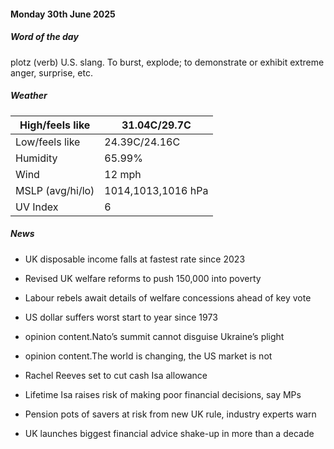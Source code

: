 #### Monday 30th June 2025

##### Word of the day
plotz (verb)
U.S. slang. To burst, explode; to demonstrate or exhibit extreme anger, surprise, etc.

##### Weather
| High/feels like | 31.04C/29.7C |
|---|---|
| Low/feels like | 24.39C/24.16C |
| Humidity | 65.99% |
| Wind | 12 mph |
| MSLP (avg/hi/lo) | 1014,1013,1016 hPa |
| UV Index | 6 |

##### News

- UK disposable income falls at fastest rate since 2023

- Revised UK welfare reforms to push 150,000 into poverty

- Labour rebels await details of welfare concessions ahead of key vote

- US dollar suffers worst start to year since 1973

- opinion content.Nato’s summit cannot disguise Ukraine’s plight

- opinion content.The world is changing, the US market is not

- Rachel Reeves set to cut cash Isa allowance

- Lifetime Isa raises risk of making poor financial decisions, say MPs

- Pension pots of savers at risk from new UK rule, industry experts warn

- UK launches biggest financial advice shake-up in more than a decade
